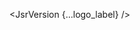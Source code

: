<script lang="ts">
  import { JsrVersion } from 'svelte-shields'
  import type { JsrVersionPropsType } from 'svelte-shields';
  
  const logo_label: JsrVersionPropsType = {
    scope: '@badrap',
    packageName: 'svelte',
    logo: 'svelte',
    label: 'SVELTE'
  }
</script>

<JsrVersion {...logo_label} />